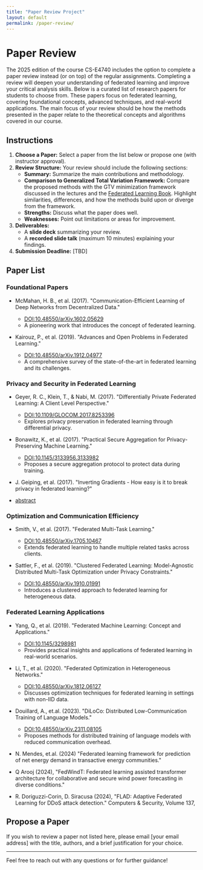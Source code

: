 ```yaml
---
title: "Paper Review Project"
layout: default
permalink: /paper-review/
---
```


# Paper Review 

The 2025 edition of the course CS-E4740 includes the option to complete a paper review instead (or on top) of the regular 
assignments. Completing a review will deepen your understanding of federated learning and improve your critical analysis 
skills. Below is a curated list of research papers for students to choose from. These papers focus on federated learning, 
covering foundational concepts, advanced techniques, and real-world applications. The main focus of your review should 
be how the methods presented in the paper relate to the theoretical concepts and algorithms covered in our course. 

## Instructions
1. **Choose a Paper:** Select a paper from the list below or propose one (with instructor approval).
2. **Review Structure:** Your review should include the following sections:
   - **Summary:** Summarize the main contributions and methodology.
   - **Comparison to Generalized Total Variation Framework:** Compare the proposed methods with the GTV minimization 
   framework discussed in the lectures and the [Federated Learning Book](https://github.com/alexjungaalto/FederatedLearning/blob/main/material/FLBook.pdf). Highlight similarities, differences, and how the methods build upon or diverge from the framework.
   - **Strengths:** Discuss what the paper does well.
   - **Weaknesses:** Point out limitations or areas for improvement.
3. **Deliverables:** 
   - A **slide deck** summarizing your review.
   - A **recorded slide talk** (maximum 10 minutes) explaining your findings.
4. **Submission Deadline:** [TBD]

## Paper List

### Foundational Papers

- McMahan, H. B., et al. (2017). "Communication-Efficient Learning of Deep Networks from Decentralized Data."
  - [DOI:10.48550/arXiv.1602.05629](https://arxiv.org/abs/1602.05629)
  - A pioneering work that introduces the concept of federated learning.

- Kairouz, P., et al. (2019). "Advances and Open Problems in Federated Learning."
  - [DOI:10.48550/arXiv.1912.04977](https://arxiv.org/abs/1912.04977)
  - A comprehensive survey of the state-of-the-art in federated learning and its challenges.

### Privacy and Security in Federated Learning
- Geyer, R. C., Klein, T., & Nabi, M. (2017). "Differentially Private Federated Learning: A Client Level Perspective."
  - [DOI:10.1109/GLOCOM.2017.8253396](https://doi.org/10.1109/GLOCOM.2017.8253396)
  - Explores privacy preservation in federated learning through differential privacy.

- Bonawitz, K., et al. (2017). "Practical Secure Aggregation for Privacy-Preserving Machine Learning."
  - [DOI:10.1145/3133956.3133982](https://doi.org/10.1145/3133956.3133982)
  - Proposes a secure aggregation protocol to protect data during training.
  
 - J. Geiping, et al. (2017). "Inverting Gradients - How easy is it to break privacy in federated learning?"
  - [abstract](https://papers.nips.cc/paper/2020/hash/c4ede56bbd98819ae6112b20ac6bf145-Abstract.html)
 
  

### Optimization and Communication Efficiency
- Smith, V., et al. (2017). "Federated Multi-Task Learning."
  - [DOI:10.48550/arXiv.1705.10467](https://arxiv.org/abs/1705.10467)
  - Extends federated learning to handle multiple related tasks across clients.

- Sattler, F., et al. (2019). "Clustered Federated Learning: Model-Agnostic Distributed Multi-Task Optimization under Privacy Constraints."
  - [DOI:10.48550/arXiv.1910.01991](https://arxiv.org/abs/1910.01991)
  - Introduces a clustered approach to federated learning for heterogeneous data.

### Federated Learning Applications

- Yang, Q., et al. (2019). "Federated Machine Learning: Concept and Applications."
  - [DOI:10.1145/3298981](https://doi.org/10.1145/3298981)
  - Provides practical insights and applications of federated learning in real-world scenarios.

- Li, T., et al. (2020). "Federated Optimization in Heterogeneous Networks."
  - [DOI:10.48550/arXiv.1812.06127](https://arxiv.org/abs/1812.06127)
  - Discusses optimization techniques for federated learning in settings with non-IID data.
  
- Douillard, A., et.al. (2023). "DiLoCo: Distributed Low-Communication Training of Language Models."
  - [DOI:10.48550/arXiv.2311.08105](https://arxiv.org/abs/2311.08105)
  - Proposes methods for distributed training of language models with reduced communication overhead.
  
- N. Mendes, et.al. (2024) "Federated learning framework for prediction of net energy demand in transactive energy communities." 

 - Q Arooj (2024), "FedWindT: Federated learning assisted transformer architecture for collaborative and secure wind power forecasting in diverse conditions."
 
- R. Doriguzzi-Corin, D. Siracusa (2024), "FLAD: Adaptive Federated Learning for DDoS attack detection."
Computers & Security,
Volume 137,
  

## Propose a Paper
If you wish to review a paper not listed here, please email [your email address] with the title, authors, and a brief justification for your choice.

---

Feel free to reach out with any questions or for further guidance!
